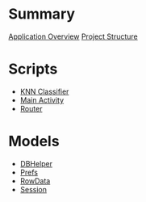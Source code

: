 # Summary
[Application Overview](./chapters/applicationOverview.md)
[Project Structure](./chapters/projectStructure.md)

# Scripts
- [KNN Classifier](./chapters/knn-classifier.md)
- [Main Activity](./chapters/main-activity.md)
- [Router](./chapters/router.md)

<!--
# Interfaces
- [Cell Click Listener]()
-->

# Models
- [DBHelper](./chapters/dbhelper.md)
- [Prefs](./chapters/prefs.md)
- [RowData](./chapters/rowdata.md)
- [Session](./chapters/session.md)

<!-- 
# Views
- [Data Form Dialog]()
- [Data Fragment]()
- [Home Fragment]()
- [Recycler View Adapter]()
- [Scan Router Fragment]()
- [Session Fragment]()
-->
